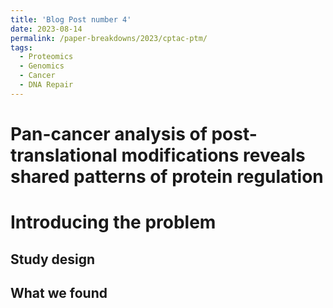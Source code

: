 ```yaml
---
title: 'Blog Post number 4'
date: 2023-08-14
permalink: /paper-breakdowns/2023/cptac-ptm/
tags:
  - Proteomics
  - Genomics
  - Cancer
  - DNA Repair
---
```


Pan-cancer analysis of post-translational modifications reveals shared
patterns of protein regulation
======

Introducing the problem
======

Study design
------

What we found
------
